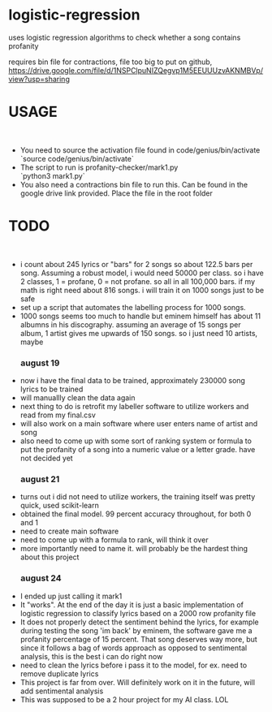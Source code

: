 # logistic-regression
uses logistic regression algorithms to check whether a song contains profanity

requires bin file for contractions, file too big to put on github, 
https://drive.google.com/file/d/1NSPClpuNIZQegvp1M5EEUUUzvAKNMBVp/view?usp=sharing
<h1>USAGE</h1> <br>
<ul>
<li>You need to source the activation file found in code/genius/bin/activate</li>
`source code/genius/bin/activate`
<li>The script to run is profanity-checker/mark1.py</li>
`python3 mark1.py`
<li>You also need a contractions bin file to run this. Can be found in the google drive link provided. Place the file in the root folder</li>
</ul>

<h1>TODO</h1> <br>
<ul>
  <li>i count about 245 lyrics or "bars" for 2 songs so about 122.5 bars per song. Assuming a robust model, i would need 50000 per class. so i have 2 classes, 1 = profane, 0 = not profane. so all in all 100,000 bars. if my math is right need about 816 songs. i will train it on 1000 songs just to be safe</li>
    <li> set up a script that automates the labelling process for 1000 songs.</li>
      <li>1000 songs seems too much to handle but eminem himself has about 11 albumns in his discography. assuming an average of 15 songs per album, 1 artist gives me upwards of 150 songs. so i just need 10 artists, maybe</li>
      <h3>august 19</h3>
      <li>now i have the final data to be trained, approximately 230000 song lyrics to be trained</li>
      <li>will manuallly clean the data again</li>
      <li>next thing to do is retrofit my labeller software to utilize workers and read from my final.csv</li>
      <li>will also work on a main software where user enters name of artist and song</li>
      <li>also need to come up with some sort of ranking system or formula to put the profanity of a song into a numeric value or a letter grade. have not decided yet</li>

  <h3>august 21</h3>
  <li>turns out i did not need to utilize workers, the training itself was pretty quick, used scikit-learn</li> 
  <li>obtained the final model. 99 percent accuracy throughout, for both 0 and 1</li>
  <li>need to create main software</li>
  <li>need to come up with a formula to rank, will think it over</li>
  <li>more importantly need to name it. will probably be the hardest thing about this project</li>

  <h3>august 24</h3>
  <li>I ended up just calling it mark1</li>
  <li>It "works". At the end of the day it is just a basic implementation of logistic regression to classify lyrics based on a 2000 row profanity file</li>
  <li>It does not properly detect the sentiment behind the lyrics, for example during testing the song 'im back' by eminem, the software gave me a profanity percentage of 15 percent. That song deserves way more, but since it follows a bag of words approach as opposed to sentimental analysis, this is the best i can do right now</li>
  <li>need to clean the lyrics before i pass it to the model, for ex. need to remove duplicate lyrics</li>
  <li>This project is far from over. Will definitely work on it in the future, will add sentimental analysis</li>
  <li>This was supposed to be a 2 hour project for my AI class. LOL</li>
</ul>


